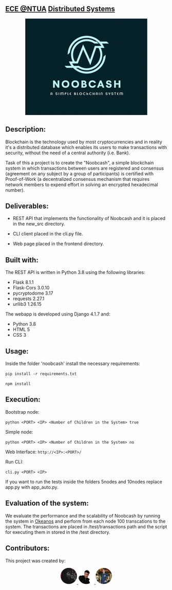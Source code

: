 ## [ECE @NTUA](https://www.ece.ntua.gr/en/undergraduate/info) [Distributed Systems](https://www.ece.ntua.gr/en/undergraduate/courses/3377)

<p align="center">
  <img src="noobcash/static/blockchain-logo.png" alt="DS's Custom Image" width="380" height="300" />
</p>

## Description: 
Blockchain is the technology used by most cryptocurrencies and in reality it's a distributed database which enables its users to make transactions with security, without the need of a central authority (i.e. Bank).

Task of this a project is to create the "Noobcash", a simple blockchain system in which transactions
between users are registered and consensus (agreement on any subject by a group of participants) is certified with Proof-of-Work (a decentralized consensus mechanism that requires network members to expend effort in solving an encrypted hexadecimal number).

## Deliverables:
* REST API that implements the functionality of Noobcash and it is placed in the new_src directory.

* CLI client placed in the cli.py file.

* Web page placed in the frontend directory.

## Built with:
The REST API is written in Python 3.8 using the following libraries:
* Flask 8.1.1
* Flask-Cors 3.0.10
* pycryptodome 3.17
* requests 2.27.1
* urllib3 1.26.15

The webapp is developed using Django 4.1.7 and:
* Python 3.8
* HTML 5
* CSS 3

## Usage:
Inside the folder 'noobcash' install the necessary requirements:

 ``pip install -r requirements.txt``

 ``npm install``

## Execution:
Bootstrap node:

``python <PORT> <IP> <Number of Children in the System> true``

Simple node: 

``python <PORT> <IP> <Number of Children in the System> no``

Web Interface: ``http://<IP>:<PORT>/``

Run CLI: 

``cli.py <PORT> <IP>``

If you want to run the tests inside the folders 5nodes and 10nodes replace app.py with app_auto.py.


## Evaluation of the system:
We evaluate the performance and the scalability of Noobcash by running the system in [Okeanos](https://okeanos.grnet.gr/home/) and perform from each node 100 transcations to the system. The transactions are placed in /test/transactions path and the script for executing them in stored in the /test directory.

## Contributors:
This project was created by:

<p align="center">
    <a href="https://github.com/MarkRamosS">
      <!--  Mark Ramos  -->
      <img src="/noobcash/static/mark.png" width="10%">
    </a>  

   <a href="https://github.com/VikentiosVitalis">
      <!--  Vikentios Vitalis -->
      <img src="/noobcash/static/vikentios.png" width="10%">
    </a>  

   <a href="https://github.com/ioannislyras98">
      <!--  Giannis Lyras -->
      <img src="/noobcash/static/giannis.png" width="10%">
    </a>  
<p>

